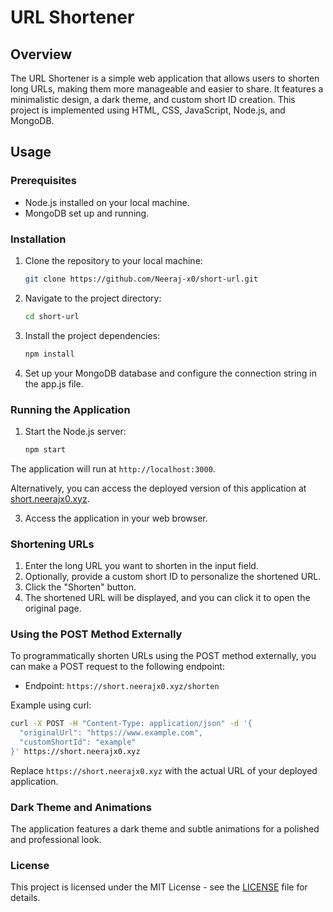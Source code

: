 # URL Shortener

## Overview

The URL Shortener is a simple web application that allows users to shorten long URLs, making them more manageable and easier to share. It features a minimalistic design, a dark theme, and custom short ID creation. This project is implemented using HTML, CSS, JavaScript, Node.js, and MongoDB.

## Usage

### Prerequisites

- Node.js installed on your local machine.
- MongoDB set up and running.

### Installation

1. Clone the repository to your local machine:
   ```bash
   git clone https://github.com/Neeraj-x0/short-url.git
   ```
3. Navigate to the project directory:
   ```bash
   cd short-url
   ```
5. Install the project dependencies:
   ```bash
   npm install
   ```
7. Set up your MongoDB database and configure the connection string in the app.js file.

### Running the Application

1. Start the Node.js server:
   ```bash
   npm start
   ```
  The application will run at `http://localhost:3000`.
  
  Alternatively, you can access the deployed version of this application at [short.neerajx0.xyz](https://short.neerajx0.xyz).

3. Access the application in your web browser.


### Shortening URLs
1. Enter the long URL you want to shorten in the input field.
2. Optionally, provide a custom short ID to personalize the shortened URL.
3. Click the "Shorten" button.
4. The shortened URL will be displayed, and you can click it to open the original page.

### Using the POST Method Externally
To programmatically shorten URLs using the POST method externally, you can make a POST request to the following endpoint:

- Endpoint: `https://short.neerajx0.xyz/shorten`
  
Example using curl:
```bash
curl -X POST -H "Content-Type: application/json" -d '{
  "originalUrl": "https://www.example.com",
  "customShortId": "example"
}' https://short.neerajx0.xyz
```
Replace `https://short.neerajx0.xyz` with the actual URL of your deployed application.

### Dark Theme and Animations
The application features a dark theme and subtle animations for a polished and professional look.

### License
This project is licensed under the MIT License - see the [LICENSE](https://github.com/Neeraj-x0/short-url/blob/main/LICENSE) file for details.
